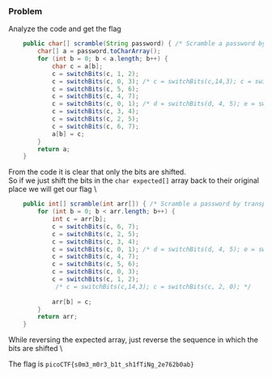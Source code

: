 ### Problem

Analyze the code and get the flag 

```java
    public char[] scramble(String password) { /* Scramble a password by transposing pairs of bits. */
        char[] a = password.toCharArray();
        for (int b = 0; b < a.length; b++) {
            char c = a[b];
            c = switchBits(c, 1, 2);
            c = switchBits(c, 0, 3); /* c = switchBits(c,14,3); c = switchBits(c, 2, 0); */
            c = switchBits(c, 5, 6);
            c = switchBits(c, 4, 7);
            c = switchBits(c, 0, 1); /* d = switchBits(d, 4, 5); e = switchBits(e, 5, 6); */
            c = switchBits(c, 3, 4);
            c = switchBits(c, 2, 5);
            c = switchBits(c, 6, 7);
            a[b] = c;
        }
        return a;
    }
```

From the code it is clear that only the bits are shifted. \
So if we just shift the bits in the `char expected[]` array back to their original place we will get our flag \

```java
    public int[] scramble(int arr[]) { /* Scramble a password by transposing pairs of bits. */
        for (int b = 0; b < arr.length; b++) {
            int c = arr[b];
            c = switchBits(c, 6, 7);
            c = switchBits(c, 2, 5);
            c = switchBits(c, 3, 4);
            c = switchBits(c, 0, 1); /* d = switchBits(d, 4, 5); e = switchBits(e, 5, 6); */
            c = switchBits(c, 4, 7);
            c = switchBits(c, 5, 6);
            c = switchBits(c, 0, 3);
            c = switchBits(c, 1, 2);
             /* c = switchBits(c,14,3); c = switchBits(c, 2, 0); */
            
            arr[b] = c;
        }
        return arr;
    }
```

While reversing the expected array, just reverse the sequence in which the bits are shifted \

The flag is `picoCTF{s0m3_m0r3_b1t_sh1fTiNg_2e762b0ab}`
